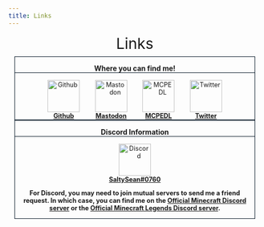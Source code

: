 ```yaml
---
title: Links
---
```


<div>
    <div class="info-section">
        <div class="info-header" style="text-align: center;">
            <span style="font-size: 30px;">Links</span>
        </div>
        <div style="margin: 0.5em 0.8em;">
            <div class="edition-boxes" style="display: flex; flex-wrap: wrap; text-align: center; margin-bottom: 1em;">
                <div class="edition-group" style="flex-wrap: initial; flex: auto; margin: 1px 0 1px 0;">
                    <div class="edition-box" style="border: 1px solid #071726; flex: auto; margin: 0 1px 0 1px;">
                        <p style="border-bottom: 1px solid #071726; font-weight: bold;">Where you can find me!</p>
                        <div style="display: inline-block; margin: 0 0.5em 0 0.5em; vertical-align: top;">
                            <div style="display: inline-block; padding: 0 0.5em; font-size: 90%; vertical-align: top;">
                                <a href="https://github.com/SmokeyStack" target="_blank" title="Github">
                                    <img alt="Github" src="/assets/images/Github.png" decoding="async" height="64"/>
                                </a>
                                <br />
                                <b><a href="https://github.com/SmokeyStack" target="_blank" title="Github">Github</a></b>
                            </div>
                        </div>
                        <div style="display: inline-block; margin: 0 0.5em 0 0.5em; vertical-align: top;">
                            <div style="display: inline-block; padding: 0 0.5em; font-size: 90%; vertical-align: top;">
                                <a href="https://mastodon.gamedev.place/@SmokeyStack" target="_blank" title="Mastodon">
                                    <img alt="Mastodon" src="/assets/images/mastodon.svg" decoding="async" height="64"/>
                                </a>
                                <br />
                                <b><a href="https://mastodon.gamedev.place/@SmokeyStack" target="_blank" title="Mastodon">Mastodon</a></b>
                            </div>
                        </div>
                        <div style="display: inline-block; margin: 0 0.5em 0 0.5em; vertical-align: top;">
                            <div style="display: inline-block; padding: 0 0.5em; font-size: 90%; vertical-align: top;">
                                <a href="https://mcpedl.com/user/smokeystack" target="_blank" title="MCPEDL">
                                    <img alt="MCPEDL" src="/assets/images/mcpedl.png" decoding="async" height="64"/>
                                </a>
                                <br />
                                <b><a href="https://mcpedl.com/user/smokeystack" target="_blank" title="MCPEDL">MCPEDL</a></b>
                            </div>
                        </div>
                        <div style="display: inline-block; margin: 0 0.5em 0 0.5em; vertical-align: top;">
                            <div style="display: inline-block; padding: 0 0.5em; font-size: 90%; vertical-align: top;">
                                <a href="https://twitter.com/smokeystack_" target="_blank" title="Twitter">
                                    <img alt="Twitter" src="/assets/images/Twitter.png" decoding="async" height="64"/>
                                </a>
                                <br />
                                <b><a href="https://twitter.com/smokeystack_" target="_blank" title="Twitter">Twitter</a></b>
                            </div>
                        </div>
                    </div>
                    <div class="edition-box" style="border: 1px solid #071726; flex: auto; margin: 0 1px 0 1px;">
                        <p style="border-bottom: 1px solid #071726; font-weight: bold;">Discord Information</p>
                        <div style="display: inline-block; margin: 0 0.5em 0 0.5em; vertical-align: top;">
                            <div style="display: inline-block; padding: 0 0.5em; font-size: 90%; vertical-align: top;">
                                <a href="https://discord.com" target="_blank" title="Discord">
                                    <img alt="Discord" src="/assets/images/discord.png" decoding="async" height="64"/>
                                </a>
                                <br />
                                <b><a href="https://discord.com" target="_blank" title="Discord">SaltySean#0760</a></b>
                                <br />
                                <b><p>For Discord, you may need to join mutual servers to send me a friend request. In which case, you can find me on the <a href="https://discord.gg/minecraft" target="_blank" title="Minecraft">Official Minecraft Discord server</a> or the <a href="https://discord.gg/MinecraftLegends" target="_blank" title="Minecraft">Official Minecraft Legends Discord server</a>.</p></b>
                            </div>
                        </div>
                    </div>
                </div>
            </div>
        </div>
    </div>
</div>
